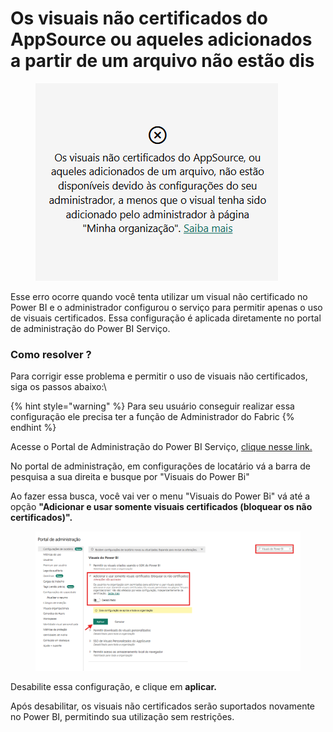# Os visuais não certificados do AppSource ou aqueles adicionados a partir de um arquivo não estão dis

<figure><img src="../../.gitbook/assets/image (2) (1) (1) (1).png" alt=""><figcaption></figcaption></figure>

Esse erro ocorre quando você tenta utilizar um visual não certificado no Power BI e o administrador configurou o serviço para permitir apenas o uso de visuais certificados. Essa configuração é aplicada diretamente no portal de administração do Power BI Serviço.

### Como resolver ?

Para corrigir esse problema e permitir o uso de visuais não certificados, siga os passos abaixo:\


{% hint style="warning" %}
Para seu usuário conseguir realizar essa configuração ele precisa ter a função de Administrador do Fabric
{% endhint %}

Acesse o Portal de Administração do Power BI Serviço, [clique nesse link.](https://app.powerbi.com/admin-portal/tenantSettings?experience=power-bi)

No portal de administração, em configurações de locatário vá a barra de pesquisa a sua direita e busque por "Visuais do Power Bi"

Ao fazer essa busca, você vai ver o menu "Visuais do Power Bi" vá até a opção **"Adicionar e usar somente visuais certificados (bloquear os não certificados)".**

<figure><img src="../../.gitbook/assets/image (3) (1) (1) (1).png" alt=""><figcaption></figcaption></figure>

Desabilite essa configuração, e clique em **aplicar.**

Após desabilitar, os visuais não certificados serão suportados novamente no Power BI, permitindo sua utilização sem restrições.
